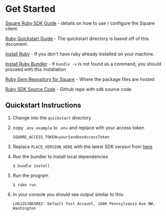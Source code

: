 # Get Started

[Square Ruby SDK Guide](https://developer.squareup.com/docs/sdks/ruby/using-ruby-sdk) - details on how to use / configure the Square client.

[Ruby Quickstart Guide](https://developer.squareup.com/docs/sdks/ruby/quick-start) - The quickstart directory is based off of this document.

[Install Ruby](https://www.ruby-lang.org/en/documentation/installation/) - If you don't have ruby already installed on your machine.

[Install Ruby Bundler](https://bundler.io/guides/getting_started.html) - If `bundle -v` is not found as a command, you should proceed with this installation

[Ruby Gem Repository for Square](https://rubygems.org/gems/square.rb) - Where the package files are hosted

[Ruby SDK Source Code](https://github.com/square/square-ruby-sdk) - Github repo with sdk source code


## Quickstart Instructions

1. Change into the `quickstart` directory

1. copy `.env.example` to `.env` and replace with your access token
    ```
    SQUARE_ACCESS_TOKEN=yourSandboxAccessToken
    ```

1. Replace `PLACE_VERSION_HERE` with the latest SDK version from [here](https://developer.squareup.com/docs/sdks/ruby)

1. Run the bundler to install local dependencies
    ```
    $ bundle install
    ```

1. Run the program
    ```
    $ rake run
    ```

1. In your console you should see output similar to this:
    ```
    LHG1ZXJ8KSR8Z: Default Test Account, 1600 Pennsylvania Ave NW, Washington
    ```



